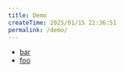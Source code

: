```yaml
---
title: Demo
createTime: 2025/01/15 22:36:51
permalink: /demo/
---
```


- [bar](./bar.md)
- [foo](./foo.md)
